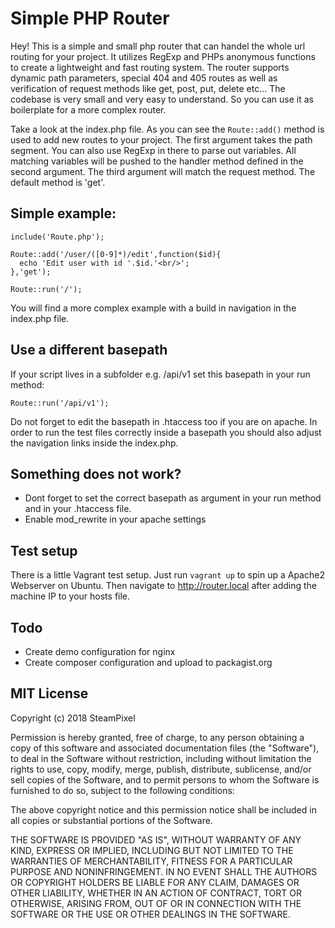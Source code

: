 # Simple PHP Router

Hey! This is a simple and small php router that can handel the whole url routing for your project.
It utilizes RegExp and PHPs anonymous functions to create a lightweight and fast routing system.
The router supports dynamic path parameters, special 404 and 405 routes as well as verification of request methods like get, post, put, delete etc...
The codebase is very small and very easy to understand. So you can use it as boilerplate for a more complex router.

Take a look at the index.php file. As you can see the ```Route::add()``` method is used to add new routes to your project.
The first argument takes the path segment. You can also use RegExp in there to parse out variables. 
All matching variables will be pushed to the handler method defined in the second argument.
The third argument will match the request method. The default method is 'get'.

## Simple example:
```
include('Route.php');

Route::add('/user/([0-9]*)/edit',function($id){
  echo 'Edit user with id '.$id.'<br/>';
},'get');

Route::run('/');
```

You will find a more complex example with a build in navigation in the index.php file.

## Use a different basepath
If your script lives in a subfolder e.g. /api/v1 set this basepath in your run method:

```Route::run('/api/v1');```

Do not forget to edit the basepath in .htaccess too if you are on apache. In order to run the test files correctly inside a basepath you should also adjust the navigation links inside the index.php.

## Something does not work?
* Dont forget to set the correct basepath as argument in your run method and in your .htaccess file.
* Enable mod_rewrite in your apache settings

## Test setup
There is a little Vagrant test setup. Just run ```vagrant up``` to spin up a Apache2 Webserver on Ubuntu. Then navigate to http://router.local after adding the machine IP to your hosts file.

## Todo
* Create demo configuration for nginx
* Create composer configuration and upload to packagist.org

## MIT License

Copyright (c) 2018 SteamPixel

Permission is hereby granted, free of charge, to any person obtaining a copy
of this software and associated documentation files (the "Software"), to deal
in the Software without restriction, including without limitation the rights
to use, copy, modify, merge, publish, distribute, sublicense, and/or sell
copies of the Software, and to permit persons to whom the Software is
furnished to do so, subject to the following conditions:

The above copyright notice and this permission notice shall be included in all
copies or substantial portions of the Software.

THE SOFTWARE IS PROVIDED "AS IS", WITHOUT WARRANTY OF ANY KIND, EXPRESS OR
IMPLIED, INCLUDING BUT NOT LIMITED TO THE WARRANTIES OF MERCHANTABILITY,
FITNESS FOR A PARTICULAR PURPOSE AND NONINFRINGEMENT. IN NO EVENT SHALL THE
AUTHORS OR COPYRIGHT HOLDERS BE LIABLE FOR ANY CLAIM, DAMAGES OR OTHER
LIABILITY, WHETHER IN AN ACTION OF CONTRACT, TORT OR OTHERWISE, ARISING FROM,
OUT OF OR IN CONNECTION WITH THE SOFTWARE OR THE USE OR OTHER DEALINGS IN THE
SOFTWARE.
